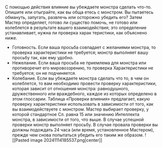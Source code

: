С помощью действия влияние вы убеждаете монстра сделать что-то. Опишите или отыграйте, как вы обща етесь с монстром. Вы пытаетесь обмануть, запугать, развлечь или осторожно убедить его? Затем Мастер определяет, готово ли существо помочь, не готово или колеблется в результате вашего взаимодействия; это определение устанавливает, нужна ли проверка харак теристики, как объяснено ниже. 
* Готовность. Если ваша просьба совпадает с желаниями монстра, то проверка характеристики не требуется; монстр выполняет вашу просьбу так, как ему удобно. 
* Нежелание. Если ваша просьба не приемлема для монстра или противоречит его мировоззрению, то проверка Характеристики не требуется; он не подчиняется. 
* Колебание. Если вы убеждаете монстра сделать что то, в чем он колеблется, то вам необходимо провести проверку характеристики, которая зависит от отношения монстра: равнодушного, дружественного или враждебного, каждое из которых определено в этом глоссарии. 
  Таблица «Проверки влияния» предлагает, какую проверку характеристики использовать в зависимости от того, как вы взаимодействуете с монстром. Мастер выбирает проверку, у которой стандартное Сл. равна 15 или значению Интеллекта монстра, в зависимости от того, что выше. В случае успешной проверки монстр выполняет просьбу. В случае провала проверки вы должны подождать 24 часа (или время, установленное Мастером), прежде чем снова попытаться убедить его таким же образом.
![[Pasted image 20241114185537.png|center]]
